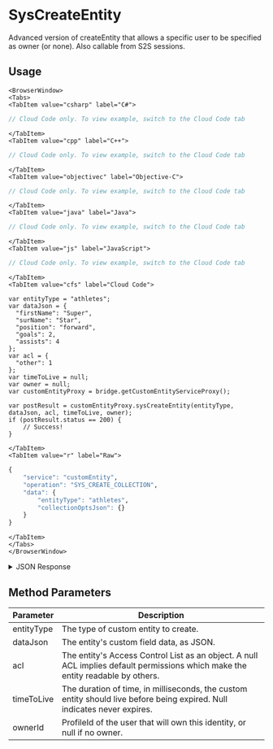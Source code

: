 # SysCreateEntity

Advanced version of createEntity that allows a specific user to be specified as owner (or none). Also callable from S2S sessions.

<PartialServop service_name="customEntity" operation_name="SYS_CREATE_ENTITY" />

## Usage

```mdx-code-block
<BrowserWindow>
<Tabs>
<TabItem value="csharp" label="C#">
```

```csharp
// Cloud Code only. To view example, switch to the Cloud Code tab
```

```mdx-code-block
</TabItem>
<TabItem value="cpp" label="C++">
```

```cpp
// Cloud Code only. To view example, switch to the Cloud Code tab
```

```mdx-code-block
</TabItem>
<TabItem value="objectivec" label="Objective-C">
```

```objectivec
// Cloud Code only. To view example, switch to the Cloud Code tab
```

```mdx-code-block
</TabItem>
<TabItem value="java" label="Java">
```

```java
// Cloud Code only. To view example, switch to the Cloud Code tab
```

```mdx-code-block
</TabItem>
<TabItem value="js" label="JavaScript">
```

```javascript
// Cloud Code only. To view example, switch to the Cloud Code tab
```

```mdx-code-block
</TabItem>
<TabItem value="cfs" label="Cloud Code">
```

```cfscript
var entityType = "athletes";
var dataJson = {
  "firstName": "Super",
  "surName": "Star",
  "position": "forward",
  "goals": 2,
  "assists": 4
};
var acl = {
  "other": 1
};
var timeToLive = null;
var owner = null;
var customEntityProxy = bridge.getCustomEntityServiceProxy();

var postResult = customEntityProxy.sysCreateEntity(entityType, dataJson, acl, timeToLive, owner);
if (postResult.status == 200) {
    // Success!
}
```

```mdx-code-block
</TabItem>
<TabItem value="r" label="Raw">
```

```r
{
	"service": "customEntity",
	"operation": "SYS_CREATE_COLLECTION",
	"data": {
		"entityType": "athletes",
		"collectionOptsJson": {}
	}
}
```

```mdx-code-block
</TabItem>
</Tabs>
</BrowserWindow>
```

<details>
<summary>JSON Response</summary>

```json
{
  "status": 200,
  "data": {
    "entityId": "8469e360-0b24-4c87-xxxx-89fd0e3ee436",
    "version": 1,
    "acl": {
      "other": 1
    },
    "ownerId": null,
    "expiresAt": null,
    "timeToLive": null,
    "createdAt": 1573532801958,
    "updatedAt": 1573532801958
  }
}
```
</details>

## Method Parameters
Parameter | Description
--------- | -----------
entityType | The type of custom entity to create. 
dataJson | The entity's custom field data, as JSON. 
acl | The entity's Access Control List as an object. A null ACL implies default permissions which make the entity readable by others. 
timeToLive | The duration of time, in milliseconds, the custom entity should live before being expired. Null indicates never expires. 
ownerId | ProfileId of the user that will own this identity, or null if no owner. 


